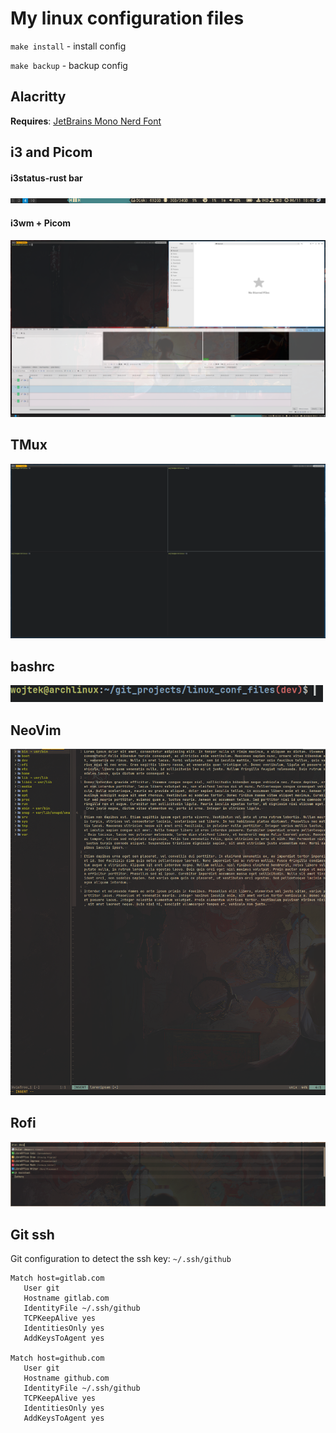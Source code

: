 # My linux configuration files

`make install` - install config

`make backup` - backup config

## Alacritty

**Requires**: [JetBrains Mono Nerd Font
](https://www.nerdfonts.com/font-downloads)

## i3 and Picom

#### i3status-rust bar
![i3rs](pictures/i3bar-rust.png)

#### i3wm + Picom
![i3wmpicom](pictures/i3wm.png)

## TMux
![tmux](pictures/tmux.png)

## bashrc
![bashrc](pictures/bashrc.png)

## NeoVim
![nvim](pictures/nvim.png)

## Rofi
![rofi](pictures/rofi.png)

## Git ssh

Git configuration to detect the ssh key: `~/.ssh/github`
```
Match host=gitlab.com
   User git
   Hostname gitlab.com
   IdentityFile ~/.ssh/github
   TCPKeepAlive yes
   IdentitiesOnly yes
   AddKeysToAgent yes

Match host=github.com
   User git
   Hostname github.com
   IdentityFile ~/.ssh/github
   TCPKeepAlive yes
   IdentitiesOnly yes
   AddKeysToAgent yes
```
